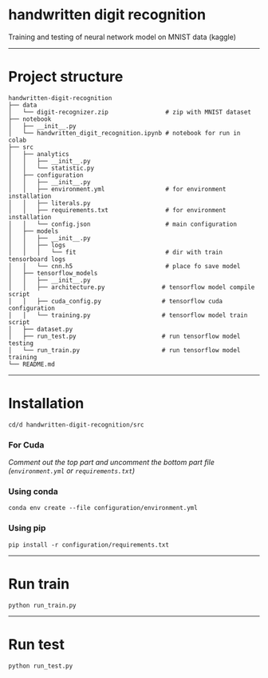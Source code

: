 # handwritten digit recognition

Training and testing of neural network model on MNIST data (kaggle)

---
# Project structure

```
handwritten-digit-recognition
├── data
│   └── digit-recognizer.zip                # zip with MNIST dataset
├── notebook
│   ├── __init__.py
│   └── handwritten_digit_recognition.ipynb # notebook for run in colab
├── src
│   ├── analytics
│   │   ├── __init__.py
│   │   └── statistic.py
│   ├── configuration
│   │   ├── __init__.py
│   │   ├── environment.yml                 # for environment installation
│   │   ├── literals.py
│   │   ├── requirements.txt                # for environment installation
│   │   └── config.json                     # main configuration
│   ├── models
│   │   ├── __init__.py
│   │   ├── logs
│   │   │   └── fit                         # dir with train tensorboard logs
│   │   └── cnn.h5                          # place fo save model
│   ├── tensorflow_models
│   │   ├── __init__.py
│   │   ├── architecture.py                # tensorflow model compile script
│   │   ├── cuda_config.py                 # tensorflow cuda configuration
│   │   └── training.py                    # tensorflow model train script
│   ├── dataset.py
│   ├── run_test.py                        # run tensorflow model testing
│   └── run_train.py                       # run tensorflow model training
└── README.md
```

---
# Installation

`cd/d handwritten-digit-recognition/src`

### For Cuda 
_Comment out the top part and uncomment the bottom part file (`environment.yml` or `requirements.txt`)_

### Using conda

`conda env create --file configuration/environment.yml`

### Using pip

`pip install -r configuration/requirements.txt`

---
# Run train

`python run_train.py`

---
# Run test

`python run_test.py`
